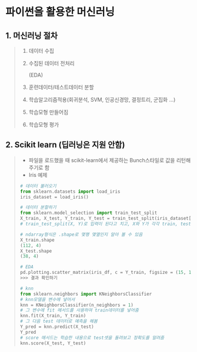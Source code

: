# 파이썬을 활용한 머신러닝

## 1. 머신러닝 절차

> 1. 데이터 수집
>
> 2. 수집된 데이터 전처리 
>
>    (EDA)
>
> 3. 훈련데이터/테스트데이터 분할
>
> 4. 학습알고리즘적용(회귀분석, SVM, 인공신경망, 결정트리, 군집화 ...)
>
> 5. 학습모형 만들어짐
>
> 6. 학습모형 평가

## 2. Scikit learn (딥러닝은 지원 안함)

> - 파일을 로드했을 때 scikit-learn에서 제공하는 Bunch스타일로 값을 리턴해주기로 함 
> - Iris 예제
>
> ~~~python
> # 데이터 불러오기
> from sklearn.datasets import load_iris
> iris_dataset = load_iris()
> 
> # 데이터 분할하기
> from sklearn.model_selection import train_test_split
> X_train, X_test, Y_train, Y_test = train_test_split(iris_dataset['data'], iris_dataset['target'], random_state = 0)
> # train_test_split(X, Y)로 입력이 된다고 치고, X와 Y가 각각 train, test 2개씩 나오게됨 그걸 튜플형태로 묶어준 것임
> 
> # ndarray형식은 .shape로 몇행 몇열인지 알아 볼 수 있음
> X_train.shape
> (112, 4)
> X_test.shape
> (38, 4)
> 
> # EDA
> pd.plotting.scatter_matrix(iris_df, c = Y_train, figsize = (15, 15), marker = 'o', hist_kwds = {'bins':20}, s = 60, alpha = 8, cmap = mglearn.cm3)
> >>> 결과 확인하기
> 
> # knn
> from sklearn.neighbors import KNeighborsClassifier
> # knn모델을 변수에 넣어서
> knn = KNeighborsClassifier(n_neighbors = 1)
> # 그 변수에 fit 메서드를 사용하여 train데이터를 넣어줌
> knn.fit(X_train, Y_train)
> # 그 다음 test 데이터로 예측을 해봄
> Y_pred = knn.predict(X_test)
> Y_pred
> # score 매서드는 학습한 내용으로 test셋을 돌려보고 정확도를 알려줌
> knn.score(X_test, Y_test)
> 
> ~~~
>
> 
>
> 
>
> 

